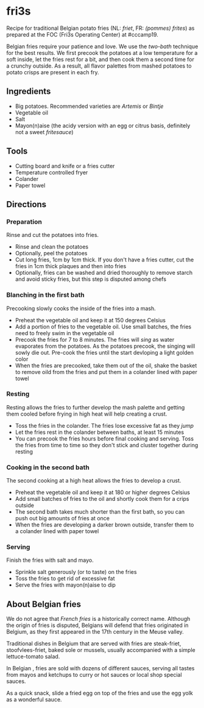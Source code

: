 # fri3s

Recipe for traditional Belgian potato fries (NL: *friet*, FR: *(pommes) frites*) as prepared at the FOC (Fri3s Operating Center) at #cccamp19. 

Belgian fries require your patience and love. We use the *two-bath* technique for the best results. We first precook the potatoes at a low temperature for a soft inside, let the fries rest for a bit, and then cook them a second time for a crunchy outside. As a result, all flavor palettes from mashed potatoes to potato crisps are present in each fry.

## Ingredients

* Big potatoes. Recommended varieties are *Artemis* or *Bintje*
* Vegetable oil
* Salt
* Mayon(n)aise (the acidy version with an egg or citrus basis, definitely not a sweet *fritesauce*)

## Tools

* Cutting board and knife or a fries cutter
* Temperature controlled fryer
* Colander
* Paper towel

## Directions

### Preparation

Rinse and cut the potatoes into fries.

* Rinse and clean the potatoes 
* Optionally, peel the potatoes
* Cut long fries, 1cm by 1cm thick. If you don't have a fries cutter, cut the fries in 1cm thick plaques and then into fries
* Optionally, fries can be washed and dried thoroughly to remove starch and avoid sticky fries, but this step is disputed among chefs

### Blanching in the first bath

Precooking slowly cooks the inside of the fries into a mash.

* Preheat the vegetable oil and keep it at 150 degrees Celsius
* Add a portion of fries to the vegetable oil. Use small batches, the fries need to freely swim in the vegetable oil
* Precook the fries for 7 to 8 minutes. The fries will *sing* as water evaporates from the potatoes. As the potatoes precook, the singing will sowly die out. Pre-cook the fries until the start devloping a light golden color
* When the fries are precooked, take them out of the oil, shake the basket to remove oild from the fries and put them in a colander lined with paper towel

### Resting

Resting allows the fries to further develop the mash palette and getting them cooled before frying in high heat will help creating a crust.

* Toss the fries in the colander. The fries lose excessive fat as they *jump*
* Let the fries rest in the colander between baths, at least 15 minutes
* You can precook the fries hours before final cooking and serving. Toss the fries from time to time so they don't stick and cluster together during resting

### Cooking in the second bath

The second cooking at a high heat allows the fries to develop a crust.

* Preheat the vegetable oil and keep it at 180 or higher degrees Celsius
* Add small batches of fries to the oil and shortly cook them for a crips outside
* The second bath takes much shorter than the first bath, so you can push out big amounts of fries at once
* When the fries are developing a darker brown outside, transfer them to a colander lined with paper towel

### Serving

Finish the fries with salt and mayo.

* Sprinkle salt generously (or to taste) on the fries
* Toss the fries to get rid of excessive fat
* Serve the fries with mayon(n)aise to dip

## About Belgian fries

We do not agree that *French fries* is a historically correct name. Although the origin of fries is disputed, Belgians will defend that fries originated in Belgium, as they first appeared in the 17th century in the Meuse valley.

Traditional dishes in Belgium that are served with fries are steak-friet, stoofvlees-friet, baked sole or mussels, usually accompanied with a simple lettuce-tomato salad.

In Belgian , fries are sold with dozens of different sauces, serving all tastes from mayos and ketchups to curry or hot sauces or local shop special sauces.

As a quick snack, slide a fried egg on top of the fries and use the egg yolk as a wonderful sauce.
